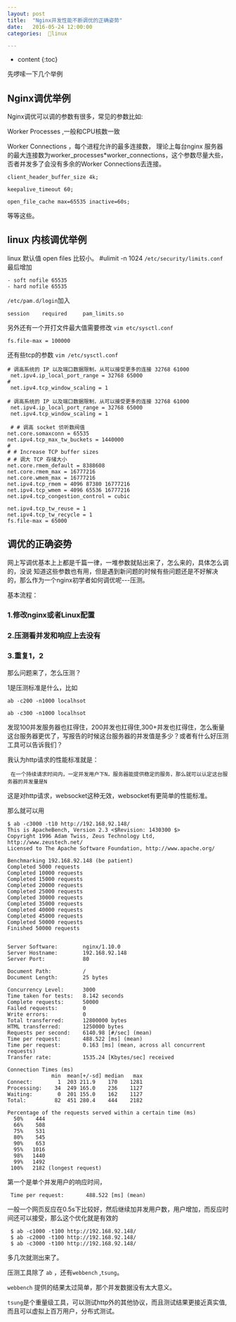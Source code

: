 ```yaml
---
layout: post
title:  "Nginx并发性能不断调优的正确姿势"
date:   2016-05-24 12:00:00
categories:  🐧linux

---
```


* content
{:toc}

先啰嗦一下几个举例

## Nginx调优举例

Nginx调优可以调的参数有很多，常见的参数比如:

Worker Processes ,一般和CPU核数一致

Worker Connections ，每个进程允许的最多连接数， 理论上每台nginx 服务器的最大连接数为worker_processes*worker_connections，这个参数尽量大些，否者并发多了会没有多余的Worker Connections去连接。

    client_header_buffer_size 4k;

    keepalive_timeout 60; 

    open_file_cache max=65535 inactive=60s;

等等这些。

## linux 内核调优举例

linux 默认值 open files 比较小。
    #ulimit -n
    1024
`/etc/security/limits.conf` 最后增加

    - soft nofile 65535
    - hard nofile 65535

`/etc/pam.d/login`加入 
 
    session    required     pam_limits.so

另外还有一个开打文件最大值需要修改 `vim etc/sysctl.conf`
    
    fs.file-max = 100000

还有些tcp的参数 `vim /etc/sysctl.conf`

    # 调高系统的 IP 以及端口数据限制，从可以接受更多的连接 32768 61000
     net.ipv4.ip_local_port_range = 32768 65000
    #
     net.ipv4.tcp_window_scaling = 1

    # 调高系统的 IP 以及端口数据限制，从可以接受更多的连接 32768 61000
     net.ipv4.ip_local_port_range = 32768 65000
     net.ipv4.tcp_window_scaling = 1

     # # 调高 socket 侦听数阀值
    net.core.somaxconn = 65535
    net.ipv4.tcp_max_tw_buckets = 1440000
    #
    # # Increase TCP buffer sizes
    # # 调大 TCP 存储大小
    net.core.rmem_default = 8388608
    net.core.rmem_max = 16777216
    net.core.wmem_max = 16777216
    net.ipv4.tcp_rmem = 4096 87380 16777216
    net.ipv4.tcp_wmem = 4096 65536 16777216
    net.ipv4.tcp_congestion_control = cubic

    net.ipv4.tcp_tw_reuse = 1
    net.ipv4.tcp_tw_recycle = 1
    fs.file-max = 65000

## 调优的正确姿势

网上写调优基本上上都是千篇一律，一堆参数就贴出来了，怎么来的，具体怎么调的，没说
知道这些参数也有用，但是遇到新问题的时候有些问题还是不好解决的，那么作为一个nginx初学者如何调优呢---压测。

基本流程：

### 1.修改nginx或者Linux配置

### 2.压测看并发和响应上去没有

### 3.重复1，2

那么问题来了，怎么压测？

1是压测标准是什么，比如
   
    ab -c200 -n1000 localhsot 

    ab -c300 -n1000 localhsot 

发现100并发服务器也扛得住，200并发也扛得住,300+并发也扛得住，怎么衡量这台服务器更优了，写报告的时候这台服务器的并发值是多少？或者有什么好压测工具可以告诉我们？

我认为http请求的性能标准就是：
    
     在一个持续请求时间内，一定并发用户下N，服务器能提供稳定的服务，那么就可以认定这台服务器的并发量是N

这是对http请求，websocket这种无效，websocket有更简单的性能标准。

那么就可以用

    $ ab -c3000 -t10 http://192.168.92.148/
    This is ApacheBench, Version 2.3 <$Revision: 1430300 $>
    Copyright 1996 Adam Twiss, Zeus Technology Ltd, http://www.zeustech.net/
    Licensed to The Apache Software Foundation, http://www.apache.org/

    Benchmarking 192.168.92.148 (be patient)
    Completed 5000 requests
    Completed 10000 requests
    Completed 15000 requests
    Completed 20000 requests
    Completed 25000 requests
    Completed 30000 requests
    Completed 35000 requests
    Completed 40000 requests
    Completed 45000 requests
    Completed 50000 requests
    Finished 50000 requests


    Server Software:        nginx/1.10.0
    Server Hostname:        192.168.92.148
    Server Port:            80

    Document Path:          /
    Document Length:        25 bytes

    Concurrency Level:      3000
    Time taken for tests:   8.142 seconds
    Complete requests:      50000
    Failed requests:        0
    Write errors:           0
    Total transferred:      12800000 bytes
    HTML transferred:       1250000 bytes
    Requests per second:    6140.98 [#/sec] (mean)
    Time per request:       488.522 [ms] (mean)
    Time per request:       0.163 [ms] (mean, across all concurrent requests)
    Transfer rate:          1535.24 [Kbytes/sec] received

    Connection Times (ms)
                  min  mean[+/-sd] median   max
    Connect:        1  203 211.9    170    1281
    Processing:    34  249 165.0    236    1127
    Waiting:        0  201 155.0    162    1127
    Total:         82  451 280.4    444    2182

    Percentage of the requests served within a certain time (ms)
      50%    444
      66%    508
      75%    531
      80%    545
      90%    653
      95%   1016
      98%   1440
      99%   1492
     100%   2182 (longest request) 


第一个是单个并发用户的响应时间，
    
     Time per request:       488.522 [ms] (mean)
 
 一般一个网页反应在0.5s下比较好，然后继续加并发用户数，用户增加，而反应时间还可以接受，那么这个优化就是有效的

     $ ab -c1000 -t100 http://192.168.92.148/
     $ ab -c2000 -t100 http://192.168.92.148/
     $ ab -c3000 -t100 http://192.168.92.148/

多几次就测出来了。

压测工具除了 `ab` ，还有`webbench` ,`tsung`。

`webbench` 提供的结果太过简单，那个并发数据没有太大意义。

`tsung`是个重量级工具，可以测试http外的其他协议，而且测试结果更接近真实值,而且可以虚拟上百万用户，分布式测试。




